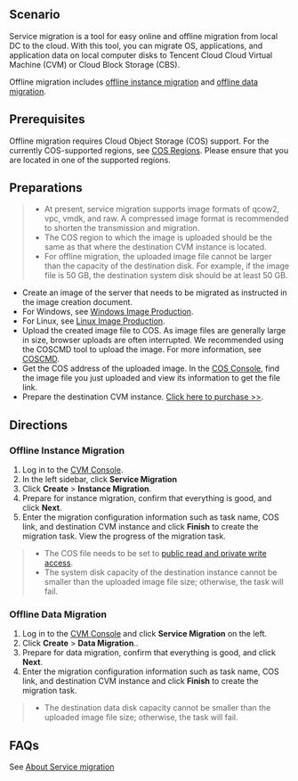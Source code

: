 ## Scenario

Service migration is a tool for easy online and offline migration from local DC to the cloud. With this tool, you can migrate OS, applications, and application data on local computer disks to Tencent Cloud Cloud Virtual Machine (CVM) or Cloud Block Storage (CBS). 

Offline migration includes [offline instance migration](#cvmStep) and [offline data migration](#csmStep).

## Prerequisites

Offline migration requires Cloud Object Storage (COS) support. For the currently COS-supported regions, see [COS Regions](https://intl.cloud.tencent.com/document/product/436/6224). Please ensure that you are located in one of the supported regions.

## Preparations


>- At present, service migration supports image formats of qcow2, vpc, vmdk, and raw. A compressed image format is recommended to shorten the transmission and migration.
> - The COS region to which the image is uploaded should be the same as that where the destination CVM instance is located.
> - For offline migration, the uploaded image file cannot be larger than the capacity of the destination disk. For example, if the image file is 50 GB, the destination system disk should be at least 50 GB.

- Create an image of the server that needs to be migrated as instructed in the image creation document.
 - For Windows, see [Windows Image Production](https://intl.cloud.tencent.com/document/product/213/17815).
 - For Linux, see [Linux Image Production](https://intl.cloud.tencent.com/document/product/213/17814).
- Upload the created image file to COS.
As image files are generally large in size, browser uploads are often interrupted. We recommended using the COSCMD tool to upload the image. For more information, see [COSCMD](https://intl.cloud.tencent.com/document/product/436/10976).
- Get the COS address of the uploaded image.
In the [COS Console](https://console.cloud.tencent.com/cos5/bucket), find the image file you just uploaded and view its information to get the file link.
- Prepare the destination CVM instance. [Click here to purchase >>](https://buy.cloud.tencent.com/cvm?tab=custom&step=1&regionId=8).


## Directions

<span id="cvmStep"></span>
### Offline Instance Migration

1. Log in to the [CVM Console](https://console.cloud.tencent.com/cvm/overview).
2. In the left sidebar, click **Service Migration**
3. Click **Create** > **Instance Migration**.
4. Prepare for instance migration, confirm that everything is good, and click **Next**.
5. Enter the migration configuration information such as task name, COS link, and destination CVM instance and click **Finish** to create the migration task. View the progress of the migration task.
>- The COS file needs to be set to [public read and private write access](https://intl.cloud.tencent.com/document/product/436/13327).
> - The system disk capacity of the destination instance cannot be smaller than the uploaded image file size; otherwise, the task will fail.

<span id="csmStep"></span>
### Offline Data Migration

1. Log in to the [CVM Console](https://console.cloud.tencent.com/cvm/overview) and click **Service Migration** on the left.
2. Click **Create** > **Data Migration**..
3. Prepare for data migration, confirm that everything is good, and click **Next**.
4. Enter the migration configuration information such as task name, COS link, and destination CVM instance and click **Finish** to create the migration task.
> - The destination data disk capacity cannot be smaller than the uploaded image file size; otherwise, the task will fail.

## FAQs

See [About Service migration](https://intl.cloud.tencent.com/document/product/213/32395)

